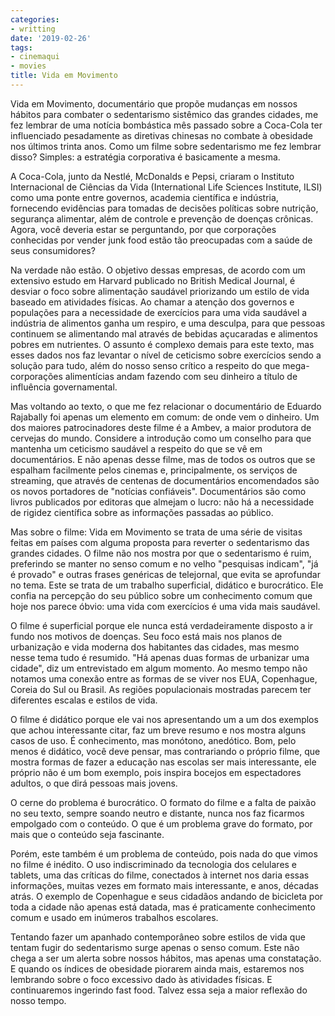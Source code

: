 ```yaml
---
categories:
- writting
date: '2019-02-26'
tags:
- cinemaqui
- movies
title: Vida em Movimento
---
```


Vida em Movimento, documentário que propõe mudanças em nossos hábitos para combater o sedentarismo sistêmico das grandes cidades, me fez lembrar de uma notícia bombástica mês passado sobre a Coca-Cola ter influenciado pesadamente as diretivas chinesas no combate à obesidade nos últimos trinta anos. Como um filme sobre sedentarismo me fez lembrar disso? Simples: a estratégia corporativa é basicamente a mesma.

A Coca-Cola, junto da Nestlé, McDonalds e Pepsi, criaram o Instituto Internacional de Ciências da Vida (International Life Sciences Institute, ILSI) como uma ponte entre governos, academia científica e indústria, fornecendo evidências para tomadas de decisões políticas sobre nutrição, segurança alimentar, além de controle e prevenção de doenças crônicas. Agora, você deveria estar se perguntando, por que corporações conhecidas por vender junk food estão tão preocupadas com a saúde de seus consumidores?

Na verdade não estão. O objetivo dessas empresas, de acordo com um extensivo estudo em Harvard publicado no British Medical Journal, é desviar o foco sobre alimentação saudável priorizando um estilo de vida baseado em atividades físicas. Ao chamar a atenção dos governos e populações para a necessidade de exercícios para uma vida saudável a indústria de alimentos ganha um respiro, e uma desculpa, para que pessoas continuem se alimentando mal através de bebidas açucaradas e alimentos pobres em nutrientes. O assunto é complexo demais para este texto, mas esses dados nos faz levantar o nível de ceticismo sobre exercícios sendo a solução para tudo, além do nosso senso crítico a respeito do que mega-corporações alimentícias andam fazendo com seu dinheiro a título de influência governamental.

Mas voltando ao texto, o que me fez relacionar o documentário de Eduardo Rajabally foi apenas um elemento em comum: de onde vem o dinheiro. Um dos maiores patrocinadores deste filme é a Ambev, a maior produtora de cervejas do mundo. Considere a introdução como um conselho para que mantenha um ceticismo saudável a respeito do que se vê em documentários. E não apenas desse filme, mas de todos os outros que se espalham facilmente pelos cinemas e, principalmente, os serviços de streaming, que através de centenas de documentários encomendados são os novos portadores de "notícias confiáveis". Documentários são como livros publicados por editoras que almejam o lucro: não há a necessidade de rigidez científica sobre as informações passadas ao público.

Mas sobre o filme: Vida em Movimento se trata de uma série de visitas feitas em países com alguma proposta para reverter o sedentarismo das grandes cidades. O filme não nos mostra por que o sedentarismo é ruim, preferindo se manter no senso comum e no velho "pesquisas indicam", "já é provado" e outras frases genéricas de telejornal, que evita se aprofundar no tema. Este se trata de um trabalho superficial, didático e burocrático. Ele confia na percepção do seu público sobre um conhecimento comum que hoje nos parece óbvio: uma vida com exercícios é uma vida mais saudável.

O filme é superficial porque ele nunca está verdadeiramente disposto a ir fundo nos motivos de doenças. Seu foco está mais nos planos de urbanização e vida moderna dos habitantes das cidades, mas mesmo nesse tema tudo é resumido. "Há apenas duas formas de urbanizar uma cidade", diz um entrevistado em algum momento. Ao mesmo tempo não notamos uma conexão entre as formas de se viver nos EUA, Copenhague, Coreia do Sul ou Brasil. As regiões populacionais mostradas parecem ter diferentes escalas e estilos de vida.

O filme é didático porque ele vai nos apresentando um a um dos exemplos que achou interessante citar, faz um breve resumo e nos mostra alguns casos de uso. É conhecimento, mas monótono, anedótico. Bom, pelo menos é didático, você deve pensar, mas contrariando o próprio filme, que mostra formas de fazer a educação nas escolas ser mais interessante, ele próprio não é um bom exemplo, pois inspira bocejos em espectadores adultos, o que dirá pessoas mais jovens.

O cerne do problema é burocrático. O formato do filme e a falta de paixão no seu texto, sempre soando neutro e distante, nunca nos faz ficarmos empolgado com o conteúdo. O que é um problema grave do formato, por mais que o conteúdo seja fascinante.

Porém, este também é um problema de conteúdo, pois nada do que vimos no filme é inédito. O uso indiscriminado da tecnologia dos celulares e tablets, uma das críticas do filme, conectados à internet nos daria essas informações, muitas vezes em formato mais interessante, e anos, décadas atrás. O exemplo de Copenhague e seus cidadãos andando de bicicleta por toda a cidade não apenas está datada, mas é praticamente conhecimento comum e usado em inúmeros trabalhos escolares.

Tentando fazer um apanhado contemporâneo sobre estilos de vida que tentam fugir do sedentarismo surge apenas o senso comum. Este não chega a ser um alerta sobre nossos hábitos, mas apenas uma constatação. E quando os índices de obesidade piorarem ainda mais, estaremos nos lembrando sobre o foco excessivo dado às atividades físicas. E continuaremos ingerindo fast food. Talvez essa seja a maior reflexão do nosso tempo.

